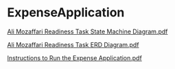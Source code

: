 # ExpenseApplication

[Ali Mozaffari Readiness Task State Machine Diagram.pdf](https://github.com/user-attachments/files/20138613/Ali.Mozaffari.Readiness.Task.State.Machine.Diagram.pdf)

[Ali Mozaffari Readiness Task ERD Diagram.pdf](https://github.com/user-attachments/files/20138625/Ali.Mozaffari.Readiness.Task.ERD.Diagram.pdf)

[Instructions to Run the Expense Application.pdf](https://github.com/user-attachments/files/20138628/Instructions.to.Run.the.Expense.Application.pdf)
